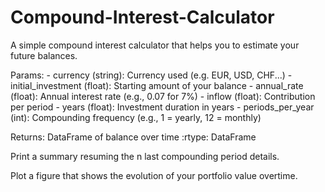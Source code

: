 # Compound-Interest-Calculator
A simple compound interest calculator that helps you to estimate your future balances.

  Params:
        - currency (string): Currency used (e.g. EUR, USD, CHF...)
        - initial_investment (float): Starting amount of your balance
        - annual_rate (float): Annual interest rate (e.g., 0.07 for 7%)
        - inflow (float): Contribution per period
        - years (float): Investment duration in years
        - periods_per_year (int): Compounding frequency (e.g., 1 = yearly, 12 = monthly)

  Returns:
        DataFrame of balance over time
        :rtype: DataFrame

  Print a summary resuming the n last compounding period details.

  Plot a figure that shows the evolution of your portfolio value overtime.
